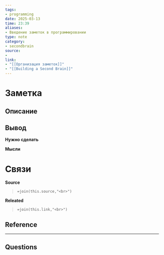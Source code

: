 ```yaml
---
tags: 
- programming
date: 2025-03-13
time: 23:39
aliases: 
- Введение заметок в программировании
type: note
category: 
- secondbrain
source: 
-
link: 
- "[[Организация заметок]]"
- "[[Building a Second Brain]]"
---
```

# Заметка

**Описание**
- 

**Вывод**
- 


**Нужно сделать**


**Мысли**


# Связи

**Source**
>`=join(this.source,"<br>")`

**Releated**
>`=join(this.link,"<br>")`


**Reference**
- 

---

**Questions**
-
